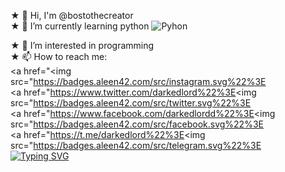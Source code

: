 ★ 👋 Hi, I'm @bostothecreator<br>
 ★ 🌱 I’m currently learning python ![Pyhon](https://badges.aleen42.com/src/python.svg)<br>
 
 ★ 👀 I’m interested in programming<br>
 ★ 📫 How to reach me:<br>
    <a href="<img src="https://badges.aleen42.com/src/instagram.svg%22%3E</a><br>
    <a href="https://www.twitter.com/darkedlord%22%3E<img src="https://badges.aleen42.com/src/twitter.svg%22%3E</a><br>
    <a href="https://www.facebook.com/darkedlordd%22%3E<img src="https://badges.aleen42.com/src/facebook.svg%22%3E</a><br>
    <a href="https://t.me/darkedlord%22%3E<img src="https://badges.aleen42.com/src/telegram.svg%22%3E</a><br>
    [![Typing SVG](https://readme-typing-svg.herokuapp.com/?font=Inconsolata&pause=1000&color=2002F7&center=true&vCenter=true&width=435&lines=Computer+science+student+%F0%9F%99%82;Happy+Hacking!+%F0%9F%98%88)](https://git.io/typing-svg)<br>

